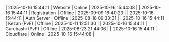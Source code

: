 | 2025-10-16 15:44:11 | Website | Online | 2025-10-16 15:44:08 |
| 2025-10-16 15:44:11 | Registration | Offline | 2025-09-09 16:40:23 |
| 2025-10-16 15:44:11 | Auth Server | Offline | 2025-08-18 09:33:31 |
| 2025-10-16 15:44:11 | Kezan (PvE) | Offline | 2025-10-11 12:51:30 |
| 2025-10-16 15:44:11 | Gurubashi (PvP) | Offline | 2025-08-23 21:44:06 |
| 2025-10-16 15:44:11 | Cloudflare | Online | 2025-10-16 15:44:08 |
